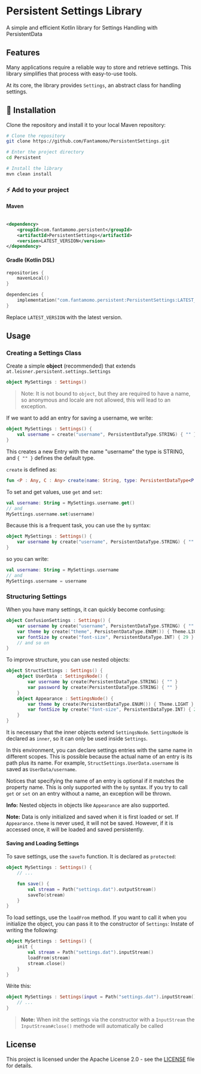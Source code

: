 # Persistent Settings Library

A simple and efficient Kotlin library for Settings Handling with PersistentData

## Features

Many applications require a reliable way to store and retrieve settings. This library simplifies that process with
easy-to-use tools.

At its core, the library provides `Settings`, an abstract class for handling settings.

## 🚀 Installation

Clone the repository and install it to your local Maven repository:

```bash
# Clone the repository
git clone https://github.com/Fantamomo/PersistentSettings.git

# Enter the project directory
cd Persistent

# Install the library
mvn clean install
```

### ⚡ Add to your project

#### Maven

```xml

<dependency>
    <groupId>com.fantamomo.persistent</groupId>
    <artifactId>PersistentSettings</artifactId>
    <version>LATEST_VERSION</version>
</dependency>
```

#### Gradle (Kotlin DSL)

```kotlin
repositories {
    mavenLocal()
}

dependencies {
    implementation("com.fantamomo.persistent:PersistentSettings:LATEST_VERSION")
}
```

Replace `LATEST_VERSION` with the latest version.

## Usage

### Creating a Settings Class

Create a simple **object** (recommended) that extends `at.leisner.persistent.settings.Settings`

```kotlin
object MySettings : Settings()
```

> Note: It is not bound to `object`, but they are required to have a name, so anonymous and locale are not allowed, this will lead to an exception. 

If we want to add an entry for saving a username, we write:

```kotlin
object MySettings : Settings() {
    val username = create("username", PersistentDataType.STRING) { "" }
}
```

This creates a new Entry with the name "username" the type is STRING, and `{ "" }` defines the default type.

`create` is defined as:

```kotlin
fun <P : Any, C : Any> create(name: String, type: PersistentDataType<P, C>, lazyDefault: () -> C): SettingsEntry<P, C>
```

To set and get values, use `get` and `set`:

```kotlin
val username: String = MySettings.username.get()
// and
MySettings.username.set(username)
```

Because this is a frequent task, you can use the `by` syntax:

```kotlin
object MySettings : Settings() {
    var username by create("username", PersistentDataType.STRING) { "" }
}
```

so you can write:

```kotlin
val username: String = MySettings.username
// and
MySettings.username = username
```

### Structuring Settings

When you have many settings, it can quickly become confusing:

```kotlin
object ConfusionSettings : Settings() {
    var username by create("username", PersistentDataType.STRING) { "" }
    var theme by create("theme", PersistentDataType.ENUM()) { Theme.LIGHT }
    var fontSize by create("font-size", PersistentDataType.INT) { 29 }
    // and so on
}
```

To improve structure, you can use nested objects:

```kotlin
object StructSettings : Settings() {
    object UserData : SettingsNode() {
        var username by create(PersistentDataType.STRING) { "" }
        var password by create(PersistentDataType.STRING) { "" }
    }
    object Appearance : SettingsNode() {
        var theme by create(PersistentDataType.ENUM()) { Theme.LIGHT }
        var fontSize by create("font-size", PersistentDataType.INT) { 29 }
    }
}
```

It is necessary that the inner objects extend `SettingsNode`. `SettingsNode` is declared as `inner`, so it can only be
used inside `Settings`.

In this environment, you can declare settings entries with the same name in different scopes. This is possible because
the actual name of an entry is its path plus its name. For example, `StructSettings.UserData.username` is saved as
`UserData/username`.

Notices that specifying the name of an entry is optional if it matches the property name. This is only supported with the
`by` syntax. If you try to call `get` or `set` on an entry without a name, an exception will be thrown.

**Info:** Nested objects in objects like `Appearance` are also supported.

**Note:** Data is only initialized and saved when it is first loaded or set. If `Appearance.theme` is never used, it
will not be saved. However, if it is accessed once, it will be loaded and saved persistently.

#### Saving and Loading Settings

To save settings, use the `saveTo` function. It is declared as `protected`:

```kotlin
object MySettings : Settings() {
    // ...

    fun save() {
        val stream = Path("settings.dat").outputStream()
        saveTo(stream)
    }
}
```

To load settings, use the `loadFrom` method.
If you want to call it when you initialize the object, you can pass it to the constructor of `Settings`:
Instate of writing the following:

```kotlin
object MySettings : Settings() {
    init {
        val stream = Path("settings.dat").inputStream()
        loadFrom(stream)
        stream.close()
    }
}
```

Write this:

```kotlin
object MySettings : Settings(input = Path("settings.dat").inputStream()) {
    // ...
}
```

> **Note:** When init the settings via the constructor with a `InputStream` the `InputStream#close()` methode will automatically be called

## License

This project is licensed under the Apache License 2.0 - see the [LICENSE](LICENSE.txt) file for details.